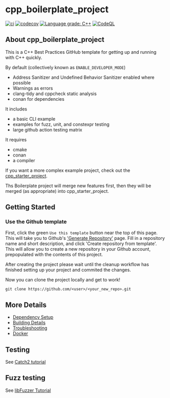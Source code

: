 # cpp_boilerplate_project

[![ci](https://github.com/aminya/cpp_boilerplate_project/actions/workflows/ci.yml/badge.svg)](https://github.com/aminya/cpp_boilerplate_project/actions/workflows/ci.yml)
[![codecov](https://codecov.io/gh/aminya/cpp_boilerplate_project/branch/main/graph/badge.svg)](https://codecov.io/gh/aminya/cpp_boilerplate_project)
[![Language grade: C++](https://img.shields.io/lgtm/grade/cpp/github/aminya/cpp_boilerplate_project)](https://lgtm.com/projects/g/aminya/cpp_boilerplate_project/context:cpp)
[![CodeQL](https://github.com/aminya/cpp_boilerplate_project/actions/workflows/codeql-analysis.yml/badge.svg)](https://github.com/aminya/cpp_boilerplate_project/actions/workflows/codeql-analysis.yml)

## About cpp_boilerplate_project

This is a C++ Best Practices GitHub template for getting up and running with C++ quickly.

By default (collectively known as `ENABLE_DEVELOPER_MODE`)

 * Address Sanitizer and Undefined Behavior Sanitizer enabled where possible
 * Warnings as errors
 * clang-tidy and cppcheck static analysis
 * conan for dependencies

It includes

 * a basic CLI example
 * examples for fuzz, unit, and constexpr testing
 * large github action testing matrix

It requires

 * cmake
 * conan
 * a compiler

If you want a more complex example project, check out the [cpp_starter_project](https://github.com/cpp-best-practices/cpp_starter_project).

Ths Boilerplate project will merge new features first, then they will be merged (as appropriate) into cpp_starter_project.

## Getting Started

### Use the Github template
First, click the green `Use this template` button near the top of this page.
This will take you to Github's ['Generate Repository'](https://github.com/aminya/cpp_boilerplate_project/generate) page.
Fill in a repository name and short description, and click 'Create repository from template'.
This will allow you to create a new repository in your Github account,
prepopulated with the contents of this project.

After creating the project please wait until the cleanup workflow has finished 
setting up your project and commited the changes.

Now you can clone the project locally and get to work!

    git clone https://github.com/<user>/<your_new_repo>.git

## More Details

 * [Dependency Setup](README_dependencies.md)
 * [Building Details](README_building.md)
 * [Troubleshooting](README_troubleshooting.md)
 * [Docker](README_docker.md)

## Testing

See [Catch2 tutorial](https://github.com/catchorg/Catch2/blob/master/docs/tutorial.md)

## Fuzz testing

See [libFuzzer Tutorial](https://github.com/google/fuzzing/blob/master/tutorial/libFuzzerTutorial.md)


